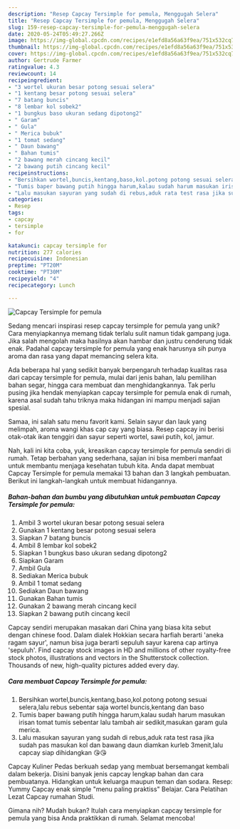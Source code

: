 ```yaml
---
description: "Resep Capcay Tersimple for pemula, Menggugah Selera"
title: "Resep Capcay Tersimple for pemula, Menggugah Selera"
slug: 159-resep-capcay-tersimple-for-pemula-menggugah-selera
date: 2020-05-24T05:49:27.266Z
image: https://img-global.cpcdn.com/recipes/e1efd8a56a63f9ea/751x532cq70/capcay-tersimple-for-pemula-foto-resep-utama.jpg
thumbnail: https://img-global.cpcdn.com/recipes/e1efd8a56a63f9ea/751x532cq70/capcay-tersimple-for-pemula-foto-resep-utama.jpg
cover: https://img-global.cpcdn.com/recipes/e1efd8a56a63f9ea/751x532cq70/capcay-tersimple-for-pemula-foto-resep-utama.jpg
author: Gertrude Farmer
ratingvalue: 4.3
reviewcount: 14
recipeingredient:
- "3 wortel ukuran besar potong sesuai selera"
- "1 kentang besar potong sesuai selera"
- "7 batang buncis"
- "8 lembar kol sobek2"
- "1 bungkus baso ukuran sedang dipotong2"
- " Garam"
- " Gula"
- " Merica bubuk"
- "1 tomat sedang"
- " Daun bawang"
- " Bahan tumis"
- "2 bawang merah cincang kecil"
- "2 bawang putih cincang kecil"
recipeinstructions:
- "Bersihkan wortel,buncis,kentang,baso,kol.potong potong sesuai selera,lalu rebus sebentar saja wortel buncis,kentang dan baso"
- "Tumis baper bawang putih hingga harum,kalau sudah harum masukan irisan tomat tumis sebentar lalu tambah air sedikit,masukan garam gula merica."
- "Lalu masukan sayuran yang sudah di rebus,aduk rata test rasa jika sudah pas masukan kol dan bawang daun diamkan kurleb 3menit,lalu capcay siap dihidangkan 😘😘"
categories:
- Resep
tags:
- capcay
- tersimple
- for

katakunci: capcay tersimple for 
nutrition: 277 calories
recipecuisine: Indonesian
preptime: "PT20M"
cooktime: "PT30M"
recipeyield: "4"
recipecategory: Lunch

---
```



![Capcay Tersimple for pemula](https://img-global.cpcdn.com/recipes/e1efd8a56a63f9ea/751x532cq70/capcay-tersimple-for-pemula-foto-resep-utama.jpg)

Sedang mencari inspirasi resep capcay tersimple for pemula yang unik? Cara menyiapkannya memang tidak terlalu sulit namun tidak gampang juga. Jika salah mengolah maka hasilnya akan hambar dan justru cenderung tidak enak. Padahal capcay tersimple for pemula yang enak harusnya sih punya aroma dan rasa yang dapat memancing selera kita.

Ada beberapa hal yang sedikit banyak berpengaruh terhadap kualitas rasa dari capcay tersimple for pemula, mulai dari jenis bahan, lalu pemilihan bahan segar, hingga cara membuat dan menghidangkannya. Tak perlu pusing jika hendak menyiapkan capcay tersimple for pemula enak di rumah, karena asal sudah tahu triknya maka hidangan ini mampu menjadi sajian spesial.

Samaa, ini salah satu menu favorit kami. Selain sayur dan lauk yang melimpah, aroma wangi khas cap cay yang biasa. Resep capcay ini berisi otak-otak ikan tenggiri dan sayur seperti wortel, sawi putih, kol, jamur.


Nah, kali ini kita coba, yuk, kreasikan capcay tersimple for pemula sendiri di rumah. Tetap berbahan yang sederhana, sajian ini bisa memberi manfaat untuk membantu menjaga kesehatan tubuh kita. Anda dapat membuat Capcay Tersimple for pemula memakai 13 bahan dan 3 langkah pembuatan. Berikut ini langkah-langkah untuk membuat hidangannya.

<!--inarticleads1-->

##### Bahan-bahan dan bumbu yang dibutuhkan untuk pembuatan Capcay Tersimple for pemula:

1. Ambil 3 wortel ukuran besar potong sesuai selera
1. Gunakan 1 kentang besar potong sesuai selera
1. Siapkan 7 batang buncis
1. Ambil 8 lembar kol sobek2
1. Siapkan 1 bungkus baso ukuran sedang dipotong2
1. Siapkan  Garam
1. Ambil  Gula
1. Sediakan  Merica bubuk
1. Ambil 1 tomat sedang
1. Sediakan  Daun bawang
1. Gunakan  Bahan tumis
1. Gunakan 2 bawang merah cincang kecil
1. Siapkan 2 bawang putih cincang kecil


Capcay sendiri merupakan masakan dari China yang biasa kita sebut dengan chinese food. Dalam dialek Hokkian secara harfiah berarti &#39;aneka ragam sayur&#39;, namun bisa juga berarti sepuluh sayur karena cap artinya &#39;sepuluh&#39;. Find capcay stock images in HD and millions of other royalty-free stock photos, illustrations and vectors in the Shutterstock collection. Thousands of new, high-quality pictures added every day. 

<!--inarticleads2-->

##### Cara membuat Capcay Tersimple for pemula:

1. Bersihkan wortel,buncis,kentang,baso,kol.potong potong sesuai selera,lalu rebus sebentar saja wortel buncis,kentang dan baso
1. Tumis baper bawang putih hingga harum,kalau sudah harum masukan irisan tomat tumis sebentar lalu tambah air sedikit,masukan garam gula merica.
1. Lalu masukan sayuran yang sudah di rebus,aduk rata test rasa jika sudah pas masukan kol dan bawang daun diamkan kurleb 3menit,lalu capcay siap dihidangkan 😘😘


Capcay Kuliner Pedas berkuah sedap yang membuat bersemangat kembali dalam bekerja. Disini banyak jenis capcay lengkap bahan dan cara pembuatanya. Hidangkan untuk keluarga maupun teman dan sodara. Resep: Yummy Capcay enak simple &#34;menu paling praktiss&#34; Belajar. Cara Pelatihan Lezat Capcay rumahan Studi. 

Gimana nih? Mudah bukan? Itulah cara menyiapkan capcay tersimple for pemula yang bisa Anda praktikkan di rumah. Selamat mencoba!
